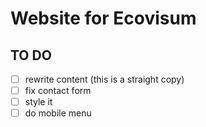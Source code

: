 # Website for Ecovisum

## TO DO

- [ ] rewrite content (this is a straight copy)
- [ ] fix contact form
- [ ] style it
- [ ] do mobile menu